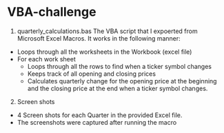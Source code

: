 # VBA-challenge
1. quarterly_calculations.bas
The VBA script that I expoerted from Microsoft Excel Macros.
It works in the following manner:
 - Loops through all the worksheets in the Workbook (excel file)
 - For each work sheet
     - Loops through all the rows to find when a ticker symbol changes
     - Keeps track of all opening and closing prices
     - Calculates quarterly change for the opening price at the beginning and the closing price at the end when a ticker symbol changes.

2. Screen shots
 - 4 Screen shots for each Quarter in the provided Excel file.
 - The screenshots were captured after running the macro